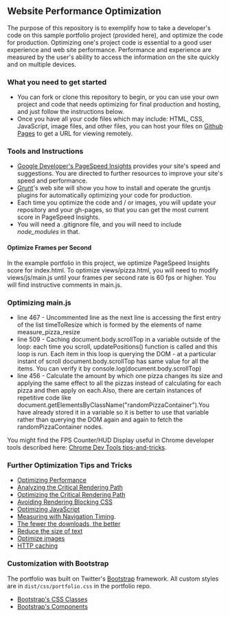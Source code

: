 ## Website Performance Optimization

The purpose of this repository is to exemplify how to take a developer's code on this sample portfolio project (provided here), and optimize the code for production. Optimizing one's project code is essential to a good user experience and web site performance. Performance and experience are measured by the user's ability to access the information on the site quickly and on multiple devices.

### What you need to get started
* You can fork or clone this repository to begin, or you can use your own project and code that needs optimizing for final production and hosting, and just follow the instructions below.
* Once you have all your code files which may include: HTML, CSS, JavaScript, image files, and other files, you can host your files on [Github Pages](https://pages.github.com) to get a URL for viewing remotely.

### Tools and Instructions
* [Google Developer's PageSpeed Insights](https://developers.google.com/speed/pagespeed/insights/) provides your site's speed and suggestions. You are directed to further resources to improve your site's speed and performance.
* [Grunt](http://gruntjs.com)'s web site will show you how to install and operate the gruntjs plugins for automatically optimizing your code for production.
* Each time you optimize the code and / or images, you will update your repository and your gh-pages, so that you can get the most current score in PageSpeed Insights.
* You will need a .gitignore file, and you will need to include _node_modules_ in that.
#### Optimize Frames per Second

In the example portfolio in this project, we optimize PageSpeed Insights score for index.html. To optimize views/pizza.html, you will need to modify views/js/main.js until your frames per second rate is 60 fps or higher. You will find instructive comments in main.js.

### Optimizing main.js

* line 467 - Uncommented line as the next line is accessing the first entry of the list timeToResize which is formed by the elements of name measure_pizza_resize
* line 509 - Caching document.body.scrollTop in a variable outside of the loop: each time you scroll, updatePositions() function is called and this loop is run. Each item in this loop is querying the DOM - at a particular instant of scroll document.body.scrollTop has same value for all the items. You can verify it by console.log(document.body.scrollTop)
* line 456 - Calculate the amount by which one pizza changes its size and applying the same effect to all the pizzas instead of calculating for each pizza and then apply on each.Also, there are certain instances of repetitive code like document.getElementsByClassName("randomPizzaContainer").You have already stored it in a variable so it is better to use that variable rather than querying the DOM again and again to fetch the randomPizzaContainer nodes.

You might find the FPS Counter/HUD Display useful in Chrome developer tools described here: [Chrome Dev Tools tips-and-tricks](https://developer.chrome.com/devtools/docs/tips-and-tricks).

### Further Optimization Tips and Tricks
* [Optimizing Performance](https://developers.google.com/web/fundamentals/performance/ "web performance")
* [Analyzing the Critical Rendering Path](https://developers.google.com/web/fundamentals/performance/critical-rendering-path/analyzing-crp.html "analyzing crp")
* [Optimizing the Critical Rendering Path](https://developers.google.com/web/fundamentals/performance/critical-rendering-path/optimizing-critical-rendering-path.html "optimize the crp!")
* [Avoiding Rendering Blocking CSS](https://developers.google.com/web/fundamentals/performance/critical-rendering-path/render-blocking-css.html "render blocking css")
* [Optimizing JavaScript](https://developers.google.com/web/fundamentals/performance/critical-rendering-path/adding-interactivity-with-javascript.html "javascript")
* [Measuring with Navigation Timing](https://developers.google.com/web/fundamentals/performance/critical-rendering-path/measure-crp.html "nav timing api").
* <a href="https://developers.google.com/web/fundamentals/performance/optimizing-content-efficiency/eliminate-downloads.html">The fewer the downloads, the better</a>
* <a href="https://developers.google.com/web/fundamentals/performance/optimizing-content-efficiency/optimize-encoding-and-transfer.html">Reduce the size of text</a>
* <a href="https://developers.google.com/web/fundamentals/performance/optimizing-content-efficiency/image-optimization.html">Optimize images</a>
* <a href="https://developers.google.com/web/fundamentals/performance/optimizing-content-efficiency/http-caching.html">HTTP caching</a>

### Customization with Bootstrap
The portfolio was built on Twitter's <a href="http://getbootstrap.com/">Bootstrap</a> framework. All custom styles are in `dist/css/portfolio.css` in the portfolio repo.

* <a href="http://getbootstrap.com/css/">Bootstrap's CSS Classes</a>
* <a href="http://getbootstrap.com/components/">Bootstrap's Components</a>
